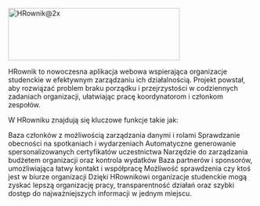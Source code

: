 <img width="350" height="107" alt="HRownik@2x" src="https://github.com/user-attachments/assets/26e05f22-287e-4ed0-ba45-467abb9a3faa" />

HRownik to nowoczesna aplikacja webowa wspierająca organizacje studenckie w efektywnym zarządzaniu ich działalnością. Projekt powstał, aby rozwiązać problem braku porządku i przejrzystości w codziennych zadaniach organizacji, ułatwiając pracę koordynatorom i członkom zespołów.

W HRowniku znajdują się kluczowe funkcje takie jak:

Baza członków z możliwością zarządzania danymi i rolami
Sprawdzanie obecności na spotkaniach i wydarzeniach
Automatyczne generowanie spersonalizowanych certyfikatów uczestnictwa
Narzędzie do zarządzania budżetem organizacji oraz kontrola wydatków
Baza partnerów i sponsorów, umożliwiająca łatwy kontakt i współpracę
Możliwość sprawdzenia czy ktoś jest w biurze organizacji
Dzięki HRownikowi organizacje studenckie mogą zyskać lepszą organizację pracy, transparentność działań oraz szybki dostęp do najważniejszych informacji w jednym miejscu.
